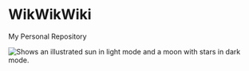 # WikWikWiki
My Personal Repository

<picture>
  <source media="(prefers-color-scheme: dark)" srcset="https://th.bing.com/th/id/OIP.1aGMx8s4Wm4eF-V7LwAeWQHaHa?pid=ImgDet&w=173&h=173&c=7">
  <source media="(prefers-color-scheme: light)" srcset="https://th.bing.com/th/id/OIP.1aGMx8s4Wm4eF-V7LwAeWQHaHa?pid=ImgDet&w=173&h=173&c=7">
  <img alt="Shows an illustrated sun in light mode and a moon with stars in dark mode." https://th.bing.com/th/id/OIP.1aGMx8s4Wm4eF-V7LwAeWQHaHa?pid=ImgDet&w=173&h=173&c=7">
</picture>

